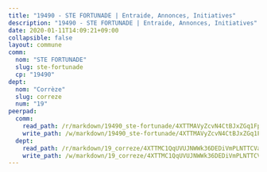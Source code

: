 ```yaml
---
title: "19490 - STE FORTUNADE | Entraide, Annonces, Initiatives"
description: "19490 - STE FORTUNADE | Entraide, Annonces, Initiatives"
date: 2020-01-11T14:09:21+09:00
collapsible: false
layout: commune
comm:
  nom: "STE FORTUNADE"
  slug: ste-fortunade
  cp: "19490"
dept:
  nom: "Corrèze"
  slug: correze
  num: "19"
peerpad:
  comm:
    read_path: /r/markdown/19490_ste-fortunade/4XTTMAVyZcvN4CtBJxZGq1FpMJPfSFDJnXyYVBKBbfM3nVTav
    write_path: /w/markdown/19490_ste-fortunade/4XTTMAVyZcvN4CtBJxZGq1FpMJPfSFDJnXyYVBKBbfM3nVTav-K3TgTzwetgZDV8sSqMrJEuGraSqfucuGYq83Gx2o29wqvKVBJ2e8AMXA8PX42MbsXtZhhC8pnrRKxXkH4Y7fJEYqg5CbmJYmy7caeWiLF3nxVakSJg6q5hENETMtB89UtaGAJKq8
  dept:
    read_path: /r/markdown/19_correze/4XTTMC1QqUVUJNWWk36DEDiVmPLNTTCVay5E5gwEvpSf36VsS
    write_path: /w/markdown/19_correze/4XTTMC1QqUVUJNWWk36DEDiVmPLNTTCVay5E5gwEvpSf36VsS-K3TgUzu4fqyixiBZaA5Ejd2iCC9xJnV2MqYc8L2r22c4qVWWx9VnJmMAAFTQjLmwLDBGZ9pgHdAtPGZHV6pZb6y2bhgaqXFUJ1Fp1QgihzJpszTr9ow8JcXoeYzTUZfY7Rzzn9sS
---
```



